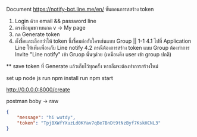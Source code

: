 Document https://notify-bot.line.me/en/
ขั้นตอนการสสร้าง token
1. Login ด้วย email && password line
2. ตรงชื่อมุมขวาบนกด v -> My page 
3. กด Generate token
4. ตั้งชื่อและเลือกว่าให้ token นี้เชื่อมต่อกับใครเช่นแบบ Group || 1-1
   4.1 ไปที่ Application Line ให้เพิ่มเพื่อนกับ Line notify
   4.2 กรณีต้องการสร้าง token แบบ Group ต้องทำการ Invite "Line notify" เข้า Gruop นั้นๆด้วย (เหมือนดึง user เข้า group ปกติ)

** save token ที่ Generate แล้วเก็บไว้ทุกครั้ง หากลืมจะต้องทำการสร้างใหม่

set up node js
run npm install
run npm start

http://0.0.0.0:8000/create

postman boby -> raw 

```json
{
    "message": "hi wutdy",
    "token": "TpjBXWfYXuzLd0KYav7qBe7BnDt9tNzByf7KskHCNL3"
}
